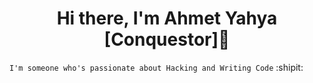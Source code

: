 <h1 align="center">Hi there, I'm Ahmet Yahya [Conquestor]👋</h1>



```I'm someone who's passionate about Hacking and Writing Code``` :shipit:
